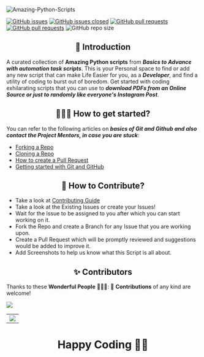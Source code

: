 ![Amazing-Python-Scripts](https://socialify.git.ci/Yashpatel191001/Amazing-Python-Scripts/image?description=1&forks=1&issues=1&language=1&logo=https%3A%2F%2Fuser-images.githubusercontent.com%2F55796944%2F104455539-7258a200-55cd-11eb-90dc-7c9981e73d72.png&owner=1&pulls=1&stargazers=1&theme=Light)

[![GitHub issues](https://img.shields.io/github/issues/Yashpatel191001/Amazing-Python-Scripts.svg)](https://github.com/Yashpatel191001/Amazing-Python-Scripts/issues)
[![GitHub issues closed](https://img.shields.io/github/issues-closed/Yashpatel191001/Amazing-Python-Scripts.svg)](https://github.com/Yashpatel191001/Amazing-Python-Scripts/issues?q=is%3Aissue+is%3Aclosed)
[![GitHub pull requests](https://img.shields.io/github/issues-pr/Yashpatel191001/Amazing-Python-Scripts.svg)](https://github.com/Yashpatel191001/Amazing-Python-Scripts/pulls)
[![GitHub pull requests](https://img.shields.io/github/issues-pr-closed/Yashpatel191001/Amazing-Python-Scripts.svg)](https://github.com/Yashpatel191001/Amazing-Python-Scripts/pulls?q=is%3Apr+is%3Aclosed) ![GitHub repo size](https://img.shields.io/github/repo-size/Yashpatel191001/Amazing-Python-Scripts?color=yellow) 

<h2 align=center> 📑 Introduction </h2>

A curated collection of **Amazing Python scripts** from **_Basics to Advance with automation task scripts_**. This is your Personal space to find or add any new script
that can make Life Easier for you, as a **_Developer_**, and find a utility of coding to burst out of boredom. Get started with coding exhilarating scripts that you can use to **_download PDFs from an Online Source or just to randomly like everyone's Instagram Post_**.

<h2 align=center> 👨🏻‍💻 How to get started? </h2> 

You can refer to the following articles on **_basics of Git and Github and also contact the Project Mentors, in case you are stuck_**:

- [Forking a Repo](https://help.github.com/en/github/getting-started-with-github/fork-a-repo)
- [Cloning a Repo](https://help.github.com/en/desktop/contributing-to-projects/creating-a-pull-request)
- [How to create a Pull Request](https://opensource.com/article/19/7/create-pull-request-github)
- [Getting started with Git and GitHub](https://towardsdatascience.com/getting-started-with-git-and-github-6fcd0f2d4ac6)


<h2 align=center> 📝 How to Contribute? </h2>  

- Take a look at [Contributing Guide](https://github.com/Yashpatel191001/Amazing-Python-Scripts/blob/master/CONTRIBUTING.md)
- Take a look at the Existing Issues or create your Issues!
- Wait for the Issue to be assigned to you after which you can start working on it.
- Fork the Repo and create a Branch for any Issue that you are working upon.
- Create a Pull Request which will be promptly reviewed and suggestions would be added to improve it.
- Add Screenshots to help us know what this Script is all about.

<h2 align=center> ✨ Contributors </h2>

Thanks to these **Wonderful People** 👨🏻‍💻:      🚀 **Contributions** of any kind are welcome! 
<p>
  <img src="https://api.vaunt.dev/v1/github/entities/Yashpatel191001/repositories/Amazing-Python-Scripts/contributors?format=svg&limit=54" height"250" />
</p>

<table>
	<tr>
		<td>
			<a href="https://github.com/Yashpatel191001/Amazing-Python-Scripts/graphs/contributors">
  <img src="https://contrib.rocks/image?repo=Yashpatel191001/Amazing-Python-Scripts" />
</a>
		</td>
	</tr>
</table>

<h1 align=center>Happy Coding 👨‍💻 </h1>
